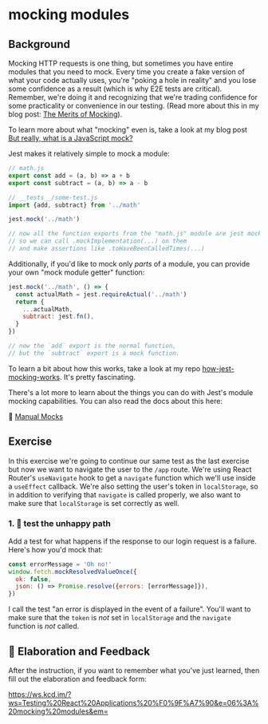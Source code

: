 # mocking modules

## Background

Mocking HTTP requests is one thing, but sometimes you have entire modules that
you need to mock. Every time you create a fake version of what your code
actually uses, you're "poking a hole in reality" and you lose some confidence as
a result (which is why E2E tests are critical). Remember, we're doing it and
recognizing that we're trading confidence for some practicality or convenience
in our testing. (Read more about this in my blog post:
[The Merits of Mocking](https://kentcdodds.com/blog/the-merits-of-mocking)).

To learn more about what "mocking" even is, take a look at my blog post
[But really, what is a JavaScript mock?](https://kentcdodds.com/blog/but-really-what-is-a-javascript-mock)

Jest makes it relatively simple to mock a module:

```javascript
// math.js
export const add = (a, b) => a + b
export const subtract = (a, b) => a - b

// __tests__/some-test.js
import {add, subtract} from '../math'

jest.mock('../math')

// now all the function exports from the "math.js" module are jest mock functions
// so we can call .mockImplementation(...) on them
// and make assertions like .toHaveBeenCalledTimes(...)
```

Additionally, if you'd like to mock only _parts_ of a module, you can provide
your own "mock module getter" function:

```javascript
jest.mock('../math', () => {
  const actualMath = jest.requireActual('../math')
  return {
    ...actualMath,
    subtract: jest.fn(),
  }
})

// now the `add` export is the normal function,
// but the `subtract` export is a mock function.
```

To learn a bit about how this works, take a look at my repo
[how-jest-mocking-works](https://github.com/kentcdodds/how-jest-mocking-works).
It's pretty fascinating.

There's a lot more to learn about the things you can do with Jest's module
mocking capabilities. You can also read the docs about this here:

📜 [Manual Mocks](https://jestjs.io/docs/en/manual-mocks)

## Exercise

In this exercise we're going to continue our same test as the last exercise but
now we want to navigate the user to the `/app` route. We're using React Router's
`useNavigate` hook to get a `navigate` function which we'll use inside a
`useEffect` callback. We're also setting the user's token in `localStorage`, so
in addition to verifying that `navigate` is called properly, we also want to
make sure that `localStorage` is set correctly as well.

### 1. 💯 test the unhappy path

Add a test for what happens if the response to our login request is a failure.
Here's how you'd mock that:

```javascript
const errorMessage = 'Oh no!'
window.fetch.mockResolvedValueOnce({
  ok: false,
  json: () => Promise.resolve({errors: [errorMessage]}),
})
```

I call the test "an error is displayed in the event of a failure". You'll want
to make sure that the `token` is _not_ set in `localStorage` and the `navigate`
function is _not_ called.

## 🦉 Elaboration and Feedback

After the instruction, if you want to remember what you've just learned, then
fill out the elaboration and feedback form:

https://ws.kcd.im/?ws=Testing%20React%20Applications%20%F0%9F%A7%90&e=06%3A%20mocking%20modules&em=
